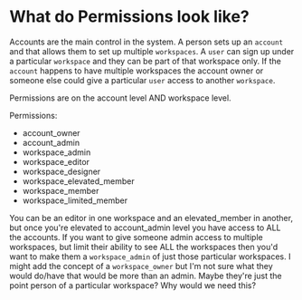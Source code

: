 # What do Permissions look like?

Accounts are the main control in the system. A person sets up an `account` and that allows them to set up multiple `workspaces`. A `user` can sign up under a particular `workspace` and they can be part of that workspace only. If the `account` happens to have multiple workspaces the account owner or someone else could give a particular `user` access to another `workspace`. 

Permissions are on the account level AND workspace level. 

Permissions:
- account_owner
- account_admin
- workspace_admin
- workspace_editor
- workspace_designer
- workspace_elevated_member
- workspace_member
- workspace_limited_member


You can be an editor in one workspace and an elevated_member in another, but once you're elevated to account_admin level you have access to ALL the accounts. If you want to give someone admin access to multiple workspaces, but limit their ability to see ALL the workspaces then you'd want to make them a `workspace_admin` of just those particular workspaces. I might add the concept of a `workspace_owner` but I'm not sure what they would do/have that would be more than an admin. Maybe they're just the point person of a particular workspace? Why would we need this?
